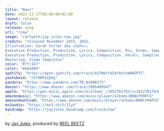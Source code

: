 ```yaml
---
title: "Now!"
date: 2022-11-17T08:00:00+01:00
layout: release
draft: false
release: song
url: "/now"
image: "/artwork/jay-jules-now.jpg"
credits: "released November 18th, 2022,
Illustration: Sarah Furrer aka «SaFu»;
Executive Production, Production, Lyrics, Composition, Mix, Drums, Sampling, Bass, Keys, Percussion: REEL BEETZ;
Executive Production, Production, Lyrics, Composition, Vocals, Sampling, Bass, Keys, Guitars, Percussion: Jay Jules;
Mastering: Slade Templeton"
color: "#7fc1b7"
color: "#ebd499"
spotify: "https://open.spotify.com/track/0zTW6zfdIdr8ufvW8WZPTC"
youtubeid: "rbTNHPeZpKg"
pandora: "https://www.pandora.com/TR:81898575"
deezer: "https://www.deezer.com/track/1995489547"
apple: "https://geo.music.apple.com/ch/album/_/1652761791?i=1652761793&mt=1&app=itunes&ls=1&at=1000lHKX&ct=odesli_http&itscg=30200&itsct=odsl_m"
amazonmusic: "https://www.amazon.com/music/player/albums/B0BLFH9PCG"
amazondownload: "https://www.amazon.com/music/player/albums/B0BLFH9PCG"
mx3audio: "https://mx3.ch/t/1Iyk"
bandcamp: "https://jayjules.bandcamp.com/track/now"
---
```


by [Jay Jules](https://jayjules.net), produced by [REEL BEETZ](https://reelbeetz.ch)
